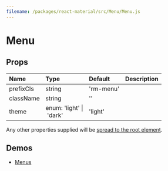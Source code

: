 ```yaml
---
filename: /packages/react-material/src/Menu/Menu.js
---
```


<!--- This documentation is automatically generated, do not try to edit it. -->

# Menu



## Props

| Name | Type | Default | Description |
|:-----|:-----|:--------|:------------|
| <span class="prop-name">prefixCls</span> | <span class="prop-type">string | <span class="prop-default">'rm-menu'</span> |  |
| <span class="prop-name">className</span> | <span class="prop-type">string | <span class="prop-default">''</span> |  |
| <span class="prop-name">theme</span> | <span class="prop-type">enum:&nbsp;'light'&nbsp;&#124;<br>&nbsp;'dark'<br> | <span class="prop-default">'light'</span> |  |

Any other properties supplied will be [spread to the root element](/guides/api#spread).

## Demos

- [Menus](/demos/menus)

